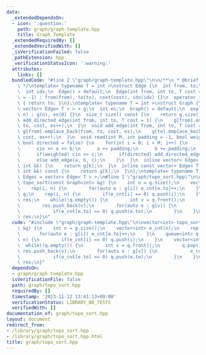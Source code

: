 ```yaml
---
data:
  _extendedDependsOn:
  - icon: ':question:'
    path: graph/graph-template.hpp
    title: Graph Template
  _extendedRequiredBy: []
  _extendedVerifiedWith: []
  _isVerificationFailed: false
  _pathExtension: hpp
  _verificationStatusIcon: ':warning:'
  attributes:
    links: []
  bundledCode: "#line 2 \"graph/graph-template.hpp\"\n\n/**\n * @brief Graph Template\n\
    \ */\ntemplate< typename T = int >\nstruct Edge {\n  int from, to;\n  T cost;\n\
    \  int idx;\n  Edge() = default;\n  Edge(int from, int to, T cost = 1, int idx\
    \ = -1) : from(from), to(to), cost(cost), idx(idx) {}\n  operator int() const\
    \ { return to; }\n};\ntemplate< typename T = int >\nstruct Graph {\n  vector<\
    \ vector< Edge< T > > > g;\n  int es;\n  Graph() = default;\n  explicit Graph(int\
    \ n) : g(n), es(0) {}\n  size_t size() const {\n    return g.size();\n  }\n  void\
    \ add_directed_edge(int from, int to, T cost = 1) {\n    g[from].emplace_back(from,\
    \ to, cost, es++);\n  }\n  void add_edge(int from, int to, T cost = 1) {\n   \
    \ g[from].emplace_back(from, to, cost, es);\n    g[to].emplace_back(to, from,\
    \ cost, es++);\n  }\n  void read(int M, int padding = -1, bool weighted = false,\
    \ bool directed = false) {\n    for(int i = 0; i < M; i++) {\n      int a, b;\n\
    \      cin >> a >> b;\n      a += padding;\n      b += padding;\n      T c = T(1);\n\
    \      if(weighted) cin >> c;\n      if(directed) add_directed_edge(a, b, c);\n\
    \      else add_edge(a, b, c);\n    }\n  }\n  inline vector< Edge< T > > &operator[](const\
    \ int &k) {\n    return g[k];\n  }\n  inline const vector< Edge< T > > &operator[](const\
    \ int &k) const {\n    return g[k];\n  }\n};\ntemplate< typename T = int >\nusing\
    \ Edges = vector< Edge< T > >;\n#line 2 \"graph/topo_sort.hpp\"\n\nvector<int>\
    \ topo_sort(const Graph<int> &g) {\n    int n = g.size();\n    vector<int> e_cnt(n);\n\
    \    rep(i, n) {\n        for(auto e : g[i]) e_cnt[e.to]++;\n    }\n    queue<int>\
    \ q;\n    rep(i, n) {\n        if(e_cnt[i] == 0) q.push(i);\n    }\n    vector<int>\
    \ res;\n    while(!q.empty()) {\n        int v = q.front();\n        q.pop();\n\
    \        res.push_back(v);\n        for(auto e : g[v]) {\n            e_cnt[e.to]--;\n\
    \            if(e_cnt[e.to] == 0) q.push(e.to);\n        }\n    }\n    return\
    \ res;\n}\n"
  code: "#include \"graph/graph-template.hpp\"\n\nvector<int> topo_sort(const Graph<int>\
    \ &g) {\n    int n = g.size();\n    vector<int> e_cnt(n);\n    rep(i, n) {\n \
    \       for(auto e : g[i]) e_cnt[e.to]++;\n    }\n    queue<int> q;\n    rep(i,\
    \ n) {\n        if(e_cnt[i] == 0) q.push(i);\n    }\n    vector<int> res;\n  \
    \  while(!q.empty()) {\n        int v = q.front();\n        q.pop();\n       \
    \ res.push_back(v);\n        for(auto e : g[v]) {\n            e_cnt[e.to]--;\n\
    \            if(e_cnt[e.to] == 0) q.push(e.to);\n        }\n    }\n    return\
    \ res;\n}"
  dependsOn:
  - graph/graph-template.hpp
  isVerificationFile: false
  path: graph/topo_sort.hpp
  requiredBy: []
  timestamp: '2023-11-12 13:41:13+09:00'
  verificationStatus: LIBRARY_NO_TESTS
  verifiedWith: []
documentation_of: graph/topo_sort.hpp
layout: document
redirect_from:
- /library/graph/topo_sort.hpp
- /library/graph/topo_sort.hpp.html
title: graph/topo_sort.hpp
---
```

